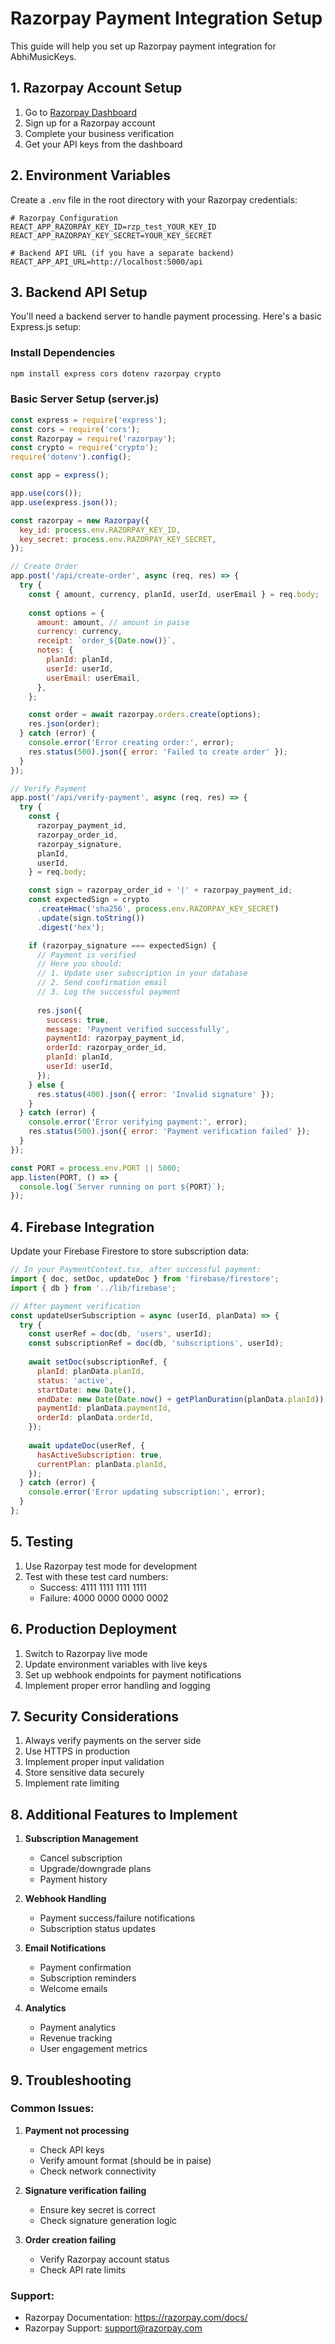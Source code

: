 # Razorpay Payment Integration Setup

This guide will help you set up Razorpay payment integration for AbhiMusicKeys.

## 1. Razorpay Account Setup

1. Go to [Razorpay Dashboard](https://dashboard.razorpay.com/)
2. Sign up for a Razorpay account
3. Complete your business verification
4. Get your API keys from the dashboard

## 2. Environment Variables

Create a `.env` file in the root directory with your Razorpay credentials:

```env
# Razorpay Configuration
REACT_APP_RAZORPAY_KEY_ID=rzp_test_YOUR_KEY_ID
REACT_APP_RAZORPAY_KEY_SECRET=YOUR_KEY_SECRET

# Backend API URL (if you have a separate backend)
REACT_APP_API_URL=http://localhost:5000/api
```

## 3. Backend API Setup

You'll need a backend server to handle payment processing. Here's a basic Express.js setup:

### Install Dependencies
```bash
npm install express cors dotenv razorpay crypto
```

### Basic Server Setup (server.js)
```javascript
const express = require('express');
const cors = require('cors');
const Razorpay = require('razorpay');
const crypto = require('crypto');
require('dotenv').config();

const app = express();

app.use(cors());
app.use(express.json());

const razorpay = new Razorpay({
  key_id: process.env.RAZORPAY_KEY_ID,
  key_secret: process.env.RAZORPAY_KEY_SECRET,
});

// Create Order
app.post('/api/create-order', async (req, res) => {
  try {
    const { amount, currency, planId, userId, userEmail } = req.body;
    
    const options = {
      amount: amount, // amount in paise
      currency: currency,
      receipt: `order_${Date.now()}`,
      notes: {
        planId: planId,
        userId: userId,
        userEmail: userEmail,
      },
    };

    const order = await razorpay.orders.create(options);
    res.json(order);
  } catch (error) {
    console.error('Error creating order:', error);
    res.status(500).json({ error: 'Failed to create order' });
  }
});

// Verify Payment
app.post('/api/verify-payment', async (req, res) => {
  try {
    const {
      razorpay_payment_id,
      razorpay_order_id,
      razorpay_signature,
      planId,
      userId,
    } = req.body;

    const sign = razorpay_order_id + '|' + razorpay_payment_id;
    const expectedSign = crypto
      .createHmac('sha256', process.env.RAZORPAY_KEY_SECRET)
      .update(sign.toString())
      .digest('hex');

    if (razorpay_signature === expectedSign) {
      // Payment is verified
      // Here you should:
      // 1. Update user subscription in your database
      // 2. Send confirmation email
      // 3. Log the successful payment
      
      res.json({
        success: true,
        message: 'Payment verified successfully',
        paymentId: razorpay_payment_id,
        orderId: razorpay_order_id,
        planId: planId,
        userId: userId,
      });
    } else {
      res.status(400).json({ error: 'Invalid signature' });
    }
  } catch (error) {
    console.error('Error verifying payment:', error);
    res.status(500).json({ error: 'Payment verification failed' });
  }
});

const PORT = process.env.PORT || 5000;
app.listen(PORT, () => {
  console.log(`Server running on port ${PORT}`);
});
```

## 4. Firebase Integration

Update your Firebase Firestore to store subscription data:

```javascript
// In your PaymentContext.tsx, after successful payment:
import { doc, setDoc, updateDoc } from 'firebase/firestore';
import { db } from '../lib/firebase';

// After payment verification
const updateUserSubscription = async (userId, planData) => {
  try {
    const userRef = doc(db, 'users', userId);
    const subscriptionRef = doc(db, 'subscriptions', userId);
    
    await setDoc(subscriptionRef, {
      planId: planData.planId,
      status: 'active',
      startDate: new Date(),
      endDate: new Date(Date.now() + getPlanDuration(planData.planId)),
      paymentId: planData.paymentId,
      orderId: planData.orderId,
    });
    
    await updateDoc(userRef, {
      hasActiveSubscription: true,
      currentPlan: planData.planId,
    });
  } catch (error) {
    console.error('Error updating subscription:', error);
  }
};
```

## 5. Testing

1. Use Razorpay test mode for development
2. Test with these test card numbers:
   - Success: 4111 1111 1111 1111
   - Failure: 4000 0000 0000 0002

## 6. Production Deployment

1. Switch to Razorpay live mode
2. Update environment variables with live keys
3. Set up webhook endpoints for payment notifications
4. Implement proper error handling and logging

## 7. Security Considerations

1. Always verify payments on the server side
2. Use HTTPS in production
3. Implement proper input validation
4. Store sensitive data securely
5. Implement rate limiting

## 8. Additional Features to Implement

1. **Subscription Management**
   - Cancel subscription
   - Upgrade/downgrade plans
   - Payment history

2. **Webhook Handling**
   - Payment success/failure notifications
   - Subscription status updates

3. **Email Notifications**
   - Payment confirmation
   - Subscription reminders
   - Welcome emails

4. **Analytics**
   - Payment analytics
   - Revenue tracking
   - User engagement metrics

## 9. Troubleshooting

### Common Issues:

1. **Payment not processing**
   - Check API keys
   - Verify amount format (should be in paise)
   - Check network connectivity

2. **Signature verification failing**
   - Ensure key secret is correct
   - Check signature generation logic

3. **Order creation failing**
   - Verify Razorpay account status
   - Check API rate limits

### Support:
- Razorpay Documentation: https://razorpay.com/docs/
- Razorpay Support: support@razorpay.com 